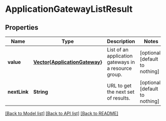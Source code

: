 # ApplicationGatewayListResult


## Properties
Name | Type | Description | Notes
------------ | ------------- | ------------- | -------------
**value** | [**Vector{ApplicationGateway}**](ApplicationGateway.md) | List of an application gateways in a resource group. | [optional] [default to nothing]
**nextLink** | **String** | URL to get the next set of results. | [optional] [default to nothing]


[[Back to Model list]](../README.md#models) [[Back to API list]](../README.md#api-endpoints) [[Back to README]](../README.md)


